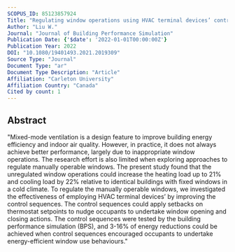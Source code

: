 ```yaml
---
SCOPUS_ID: 85123857924
Title: "Regulating window operations using HVAC terminal devices’ control sequences: a simulation-based investigation"
Author: "Liu W."
Journal: "Journal of Building Performance Simulation"
Publication Date: {'$date': '2022-01-01T00:00:00Z'}
Publication Year: 2022
DOI: "10.1080/19401493.2021.2019309"
Source Type: "Journal"
Document Type: "ar"
Document Type Description: "Article"
Affiliation: "Carleton University"
Affiliation Country: "Canada"
Cited by count: 1
---
```


## Abstract
"Mixed-mode ventilation is a design feature to improve building energy efficiency and indoor air quality. However, in practice, it does not always achieve better performance, largely due to inappropriate window operations. The research effort is also limited when exploring approaches to regulate manually operable windows. The present study found that the unregulated window operations could increase the heating load up to 21% and cooling load by 22% relative to identical buildings with fixed windows in a cold climate. To regulate the manually operable windows, we investigated the effectiveness of employing HVAC terminal devices’ by improving the control sequences. The control sequences could apply setbacks on thermostat setpoints to nudge occupants to undertake window opening and closing actions. The control sequences were tested by the building performance simulation (BPS), and 3-16% of energy reductions could be achieved when control sequences encouraged occupants to undertake energy-efficient window use behaviours."
